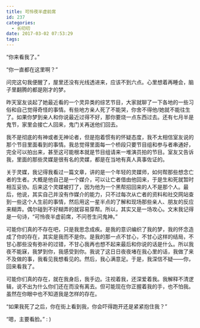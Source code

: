 ```yaml
---
title: 可怜夜半虚前席
id: 237
categories:
  - 长叨叨
date: 2017-03-02 07:53:29
tags:
---
```


“你来看我了。”

“你一直都在这里啊？”

问完这句我便醒了，屋里还没有光线透进来，应该不到六点。心里想着再睡会，脑子里翻腾的都是刚才的梦。

昨天室友谈起了她最近看的一个灵异类的综艺节目，大家就聊了一下各地的一些习俗和自己觉得奇怪的事情。有些地方亲人死了不能哭，你舍不得他/她就不能往生了。如果你梦到亲人和你说最近过得不好，那你要烧一点东西过去。还有七月半是鬼节，家里会接亡人回来，鬼门关再送他们回去。

我不是彻底的有神或者无神论者，但是抱着惯有的怀疑态度，我不太相信室友说的那个节目里面看到的事情。我总觉得里面每一个桥段只要节目组和参与者串通好，完全可以拍出来，甚至这可能根本就是节目组请来一堆演员拍的节目。室友又告诉我，里面的那些灵媒是很有名的灵媒，都是在当地有真人真事佐证的。

关于灵媒，我记得我看过一篇文章，讲的是一个年轻的灵媒师，如何帮那些想念亡者的生者。大概是他自己是一个媒介，可以让亡者借由他回来，于是生和死就暂时相互妥协。后来这个灵媒被打了，因为他为一个黑帮招回来的人不是那个人。最后，他说，其实自己并没有作媒介的能力，只不过每次从亡者的资料和社交网站查到一些这个人生前的事情，然后用这一星半点的了解和现场那些亲人、朋友的反应来糊弄。偶尔碰到不好糊弄的就容易穿帮。所以，其实又是一场攻心。文末我记得是一句诗，“可怜夜半虚前席，不问苍生问鬼神。”

可能你们真的不存在吧，只是我思念成疾。是我的意识编织了我的梦，我的怀念造成了你的存在，其实是我而不是你。是我的那一点不甘心，不甘心这样的结局，不甘心那些没有弥补的过错，不甘心我再也想不起来最后和你说的话是什么。所以我夜不能寐，我梦到你，我感受到你。我说了这日日夜夜堵在我心里的话，我做了来不及做的事，我看见我想看见的。然后，我心满意足。于是，我深信不疑——你，回来看我了。

可能你们真的存在，就在我身后，我手边。注视着我，还深爱着我。我解释不清逻辑，说不出为什么你们还在而没有离去。但可能现在你正握着我的手，也不怕我。虽然在你眼中也不知道我是怎样的存在。

“如果我死了之后，你在街上看到我，你会吓得跑开还是紧紧抱住我？”

“嗯，主要看脸。” : )
